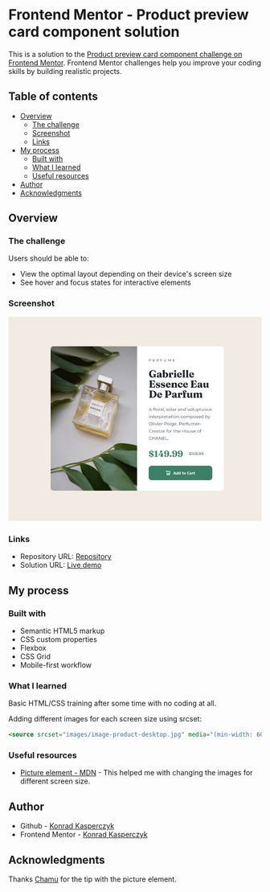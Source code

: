 # Frontend Mentor - Product preview card component solution

This is a solution to the [Product preview card component challenge on Frontend Mentor](https://www.frontendmentor.io/challenges/product-preview-card-component-GO7UmttRfa). Frontend Mentor challenges help you improve your coding skills by building realistic projects. 

## Table of contents

- [Overview](#overview)
  - [The challenge](#the-challenge)
  - [Screenshot](#screenshot)
  - [Links](#links)
- [My process](#my-process)
  - [Built with](#built-with)
  - [What I learned](#what-i-learned)
  - [Useful resources](#useful-resources)
- [Author](#author)
- [Acknowledgments](#acknowledgments)

## Overview

### The challenge

Users should be able to:

- View the optimal layout depending on their device's screen size
- See hover and focus states for interactive elements

### Screenshot

![](images/screenshot.png)

### Links

- Repository URL: [Repository](https://github.com/kkasperczyk/product-preview-card-component-main)
- Solution URL: [Live demo](https://kkasperczyk.github.io/product-preview-card-component-main/)

## My process

### Built with

- Semantic HTML5 markup
- CSS custom properties
- Flexbox
- CSS Grid
- Mobile-first workflow

### What I learned

Basic HTML/CSS training after some time with no coding at all.

Adding different images for each screen size using srcset:

```html
<source srcset="images/image-product-desktop.jpg" media="(min-width: 600px)">
```

### Useful resources

- [Picture element - MDN](https://developer.mozilla.org/en-US/docs/Learn/HTML/Multimedia_and_embedding/Responsive_images) - This helped me with changing the images for different screen size.
## Author

- Github - [Konrad Kasperczyk](https://github.com/kkasperczyk)
- Frontend Mentor - [Konrad Kasperczyk](https://www.frontendmentor.io/profile/kkasperczyk)

## Acknowledgments

Thanks [Chamu](https://github.com/ChamuMutezva) for the tip with the picture element.
